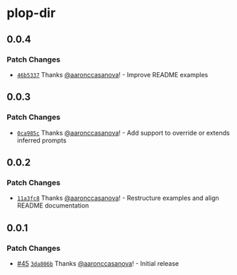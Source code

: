 # plop-dir

## 0.0.4

### Patch Changes

- [`46b5337`](https://github.com/aaronccasanova/aacc/commit/46b533702b79961339df2948b30b4892cd3d91df)
  Thanks [@aaronccasanova](https://github.com/aaronccasanova)! - Improve README
  examples

## 0.0.3

### Patch Changes

- [`0ca985c`](https://github.com/aaronccasanova/aacc/commit/0ca985cc8522c6ddfa4f0417d6fc3b74f30079e5)
  Thanks [@aaronccasanova](https://github.com/aaronccasanova)! - Add support to
  override or extends inferred prompts

## 0.0.2

### Patch Changes

- [`11a3fc8`](https://github.com/aaronccasanova/aacc/commit/11a3fc8e844626e532ad460b14d7c2384bd7d3ba)
  Thanks [@aaronccasanova](https://github.com/aaronccasanova)! - Restructure
  examples and align README documentation

## 0.0.1

### Patch Changes

- [#45](https://github.com/aaronccasanova/aacc/pull/45)
  [`3da806b`](https://github.com/aaronccasanova/aacc/commit/3da806be4ccdeed60f972612cca9da1166a80630)
  Thanks [@aaronccasanova](https://github.com/aaronccasanova)! - Initial release
